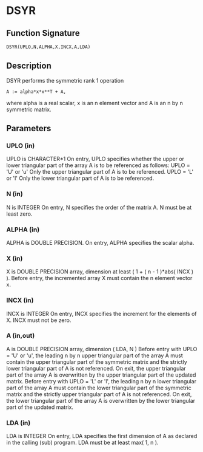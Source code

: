 # DSYR

## Function Signature

```fortran
DSYR(UPLO,N,ALPHA,X,INCX,A,LDA)
```

## Description


 DSYR   performs the symmetric rank 1 operation

    A := alpha*x*x**T + A,

 where alpha is a real scalar, x is an n element vector and A is an
 n by n symmetric matrix.

## Parameters

### UPLO (in)

UPLO is CHARACTER*1 On entry, UPLO specifies whether the upper or lower triangular part of the array A is to be referenced as follows: UPLO = 'U' or 'u' Only the upper triangular part of A is to be referenced. UPLO = 'L' or 'l' Only the lower triangular part of A is to be referenced.

### N (in)

N is INTEGER On entry, N specifies the order of the matrix A. N must be at least zero.

### ALPHA (in)

ALPHA is DOUBLE PRECISION. On entry, ALPHA specifies the scalar alpha.

### X (in)

X is DOUBLE PRECISION array, dimension at least ( 1 + ( n - 1 )*abs( INCX ) ). Before entry, the incremented array X must contain the n element vector x.

### INCX (in)

INCX is INTEGER On entry, INCX specifies the increment for the elements of X. INCX must not be zero.

### A (in,out)

A is DOUBLE PRECISION array, dimension ( LDA, N ) Before entry with UPLO = 'U' or 'u', the leading n by n upper triangular part of the array A must contain the upper triangular part of the symmetric matrix and the strictly lower triangular part of A is not referenced. On exit, the upper triangular part of the array A is overwritten by the upper triangular part of the updated matrix. Before entry with UPLO = 'L' or 'l', the leading n by n lower triangular part of the array A must contain the lower triangular part of the symmetric matrix and the strictly upper triangular part of A is not referenced. On exit, the lower triangular part of the array A is overwritten by the lower triangular part of the updated matrix.

### LDA (in)

LDA is INTEGER On entry, LDA specifies the first dimension of A as declared in the calling (sub) program. LDA must be at least max( 1, n ).

